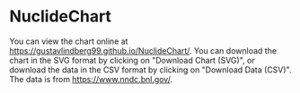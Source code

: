 # NuclideChart
You can view the chart online at https://gustavlindberg99.github.io/NuclideChart/. You can download the chart in the SVG format by clicking on "Download Chart (SVG)", or download the data in the CSV format by clicking on "Download Data (CSV)". The data is from https://www.nndc.bnl.gov/.
